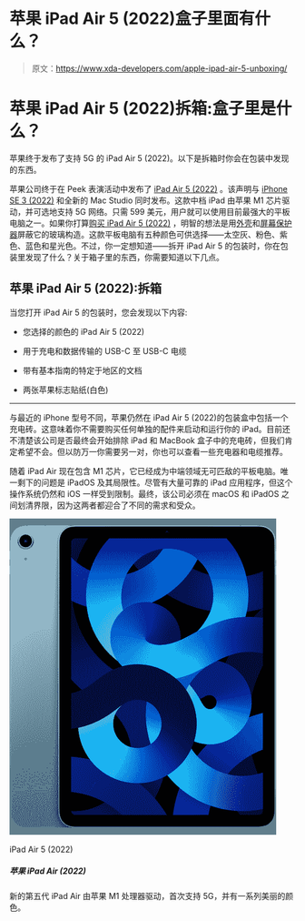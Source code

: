 # 苹果 iPad Air 5 (2022)盒子里面有什么？

> 原文：<https://www.xda-developers.com/apple-ipad-air-5-unboxing/>

# 苹果 iPad Air 5 (2022)拆箱:盒子里是什么？

苹果终于发布了支持 5G 的 iPad Air 5 (2022)。以下是拆箱时你会在包装中发现的东西。

苹果公司终于在 Peek 表演活动中发布了 [iPad Air 5 (2022)](https://www.xda-developers.com/apple-ipad-air-5-review/) 。该声明与 [iPhone SE 3 (2022)](https://www.xda-developers.com/apple-iphone-se-3-review/) 和全新的 Mac Studio 同时发布。这款中档 iPad 由苹果 M1 芯片驱动，并可选地支持 5G 网络。只需 599 美元，用户就可以使用目前最强大的平板电脑之一。如果你打算[购买 iPad Air 5 (2022)](https://www.xda-developers.com/best-apple-ipad-air-5-deals/) ，明智的想法是用[外壳](https://www.xda-developers.com/best-apple-ipad-air-5-cases/)和[屏幕保护器](https://www.xda-developers.com/best-apple-ipad-air-5-screen-protectors/)屏蔽它的玻璃构造。这款平板电脑有五种颜色可供选择——太空灰、粉色、紫色、蓝色和星光色。不过，你一定想知道——拆开 iPad Air 5 的包装时，你在包装里发现了什么？关于箱子里的东西，你需要知道以下几点。

## 苹果 iPad Air 5 (2022):拆箱

当您打开 iPad Air 5 的包装时，您会发现以下内容:

*   您选择的颜色的 iPad Air 5 (2022)

*   用于充电和数据传输的 USB-C 至 USB-C 电缆

*   带有基本指南的特定于地区的文档

*   两张苹果标志贴纸(白色)

* * *

与最近的 iPhone 型号不同，苹果仍然在 iPad Air 5 (2022)的包装盒中包括一个充电砖。这意味着你不需要购买任何单独的配件来启动和运行你的 iPad。目前还不清楚该公司是否最终会开始排除 iPad 和 MacBook 盒子中的充电砖，但我们肯定希望不会。但以防万一你需要另一对，你也可以查看一些充电器和电缆推荐。

随着 iPad Air 现在包含 M1 芯片，它已经成为中端领域无可匹敌的平板电脑。唯一剩下的问题是 iPadOS 及其局限性。尽管有大量可靠的 iPad 应用程序，但这个操作系统仍然和 iOS 一样受到限制。最终，该公司必须在 macOS 和 iPadOS 之间划清界限，因为这两者都迎合了不同的需求和受众。

 <picture>![The 2022 5th-generation iPad Air is powered by the Apple M1 processor, it supports 5G for the first time, and it comes in an array of beautiful colors.](img/9e3850e14c4ebbb8ab3bb5ac933a63ef.png)</picture> 

iPad Air 5 (2022)

##### 苹果 iPad Air (2022)

新的第五代 iPad Air 由苹果 M1 处理器驱动，首次支持 5G，并有一系列美丽的颜色。
